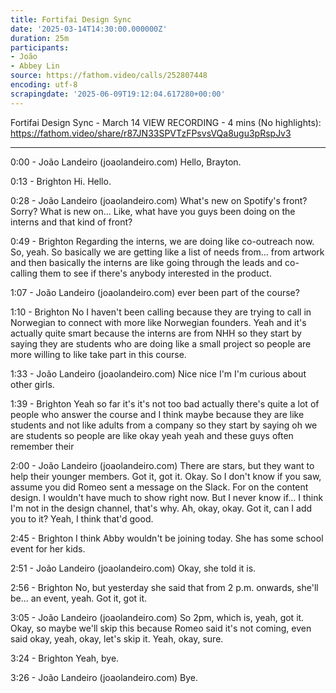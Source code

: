 ```yaml
---
title: Fortifai Design Sync
date: '2025-03-14T14:30:00.000000Z'
duration: 25m
participants:
- João
- Abbey Lin
source: https://fathom.video/calls/252807448
encoding: utf-8
scrapingdate: '2025-06-09T19:12:04.617280+00:00'
---
```


Fortifai Design Sync - March 14
VIEW RECORDING - 4 mins (No highlights): https://fathom.video/share/r87JN33SPVTzFPsvsVQa8ugu3pRspJv3

---

0:00 - João Landeiro (joaolandeiro.com)
  Hello, Brayton.

0:13 - Brighton
  Hi. Hello.

0:28 - João Landeiro (joaolandeiro.com)
  What's new on Spotify's front? Sorry? What is new on... Like, what have you guys been doing on the interns and that kind of front?

0:49 - Brighton
  Regarding the interns, we are doing like co-outreach now. So, yeah. So basically we are getting like a list of needs from...  from artwork and then basically the interns are like going through the leads and co-calling them to see if there's anybody interested in the product.

1:07 - João Landeiro (joaolandeiro.com)
  ever been part of the course?

1:10 - Brighton
  No I haven't been calling because they are trying to call in Norwegian to connect with more like Norwegian founders.  Yeah and it's actually quite smart because the interns are from NHH so they start by saying they are students who are doing like a small project so people are more willing to like take part in this course.

1:33 - João Landeiro (joaolandeiro.com)
  Nice nice I'm I'm curious about other girls.

1:39 - Brighton
  Yeah so far it's it's not too bad actually there's quite a lot of people who answer the course and I think maybe because they are like students and not like adults from a company so they start by saying oh we are students so people are like okay yeah yeah and these guys often remember their

2:00 - João Landeiro (joaolandeiro.com)
  There are stars, but they want to help their younger members. Got it, got it. Okay. So I don't know if you saw, assume you did Romeo sent a message on the Slack.  For on the content design. I wouldn't have much to show right now. But I never know if... I think I'm not in the design channel, that's why.  Ah, okay, okay. Got it, can I add you to it? Yeah, I think that'd good.

2:45 - Brighton
  I think Abby wouldn't be joining today. She has some school event for her kids.

2:51 - João Landeiro (joaolandeiro.com)
  Okay, she told it is.

2:56 - Brighton
  No, but yesterday she said that from 2 p.m. onwards, she'll be... an event, yeah. Got it, got it.

3:05 - João Landeiro (joaolandeiro.com)
  So 2pm, which is, yeah, got it. Okay, so maybe we'll skip this because Romeo said it's not coming, even said okay, yeah, okay, let's skip it.  Yeah, okay, sure.

3:24 - Brighton
  Yeah, bye.

3:26 - João Landeiro (joaolandeiro.com)
  Bye.